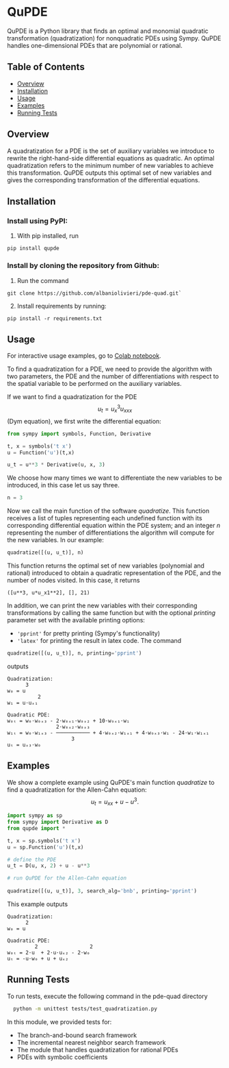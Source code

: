 
# QuPDE
QuPDE is a Python library that finds an optimal and monomial quadratic transformation (quadratization) for nonquadratic PDEs using Sympy. QuPDE handles one-dimensional PDEs that are polynomial or rational. 

## Table of Contents

- [Overview](#overview)
- [Installation](#installation)
- [Usage](#usage)
- [Examples](#examples)
- [Running Tests](#running-tests)

## Overview

A quadratization for a PDE is the set of auxiliary variables we introduce to rewrite the right-hand-side differential equations as quadratic. An optimal quadratization refers to the minimum number of new variables to achieve this transformation. QuPDE outputs this optimal set of new variables and gives the corresponding transformation of the differential equations.

## Installation
### Install using PyPI: 
1. With pip installed, run 
```console  
pip install qupde
```


### Install by cloning the repository from Github:
1. Run the command
```console  
git clone https://github.com/albaniolivieri/pde-quad.git`
```
2. Install requirements by running:

```console 
pip install -r requirements.txt
```
    

## Usage

For interactive usage examples, go to [Colab notebook](https://colab.research.google.com/drive/1qbMoZTL0SMJ5tdp8dHXULBjnxvWJjmo_?usp=sharing).


To find a quadratization for a PDE, we need to provide the algorithm with two parameters, the PDE and the number of differentiations with respect to the spatial variable to be performed on the auxiliary variables.

If we want to find a quadratization for the PDE $$u_t = u_x^3u_{xxx}$$ (Dym equation), we first write the differential equation:

```python 
from sympy import symbols, Function, Derivative

t, x = symbols('t x')
u = Function('u')(t,x)

u_t = u**3 * Derivative(u, x, 3)
```

We choose how many times we want to differentiate the new variables to be introduced, in this case let us say three. 

```python 
n = 3
```

Now we call the main function of the software *quadratize*. This function receives a list of tuples representing each undefined function with its corresponding differential equation within the PDE system; and an integer *n* representing the number of differentiations the algorithm will compute for the new variables. In our example: 

```python 
quadratize([(u, u_t)], n)
```

This function returns the optimal set of new variables (polynomial and rational) introduced to obtain a quadratic representation of the PDE, and the number of nodes visited. In this case, it returns 
 
```console 
([u**3, u*u_x1**2], [], 21)
```

In addition, we can print the new variables with their corresponding transformations by calling the same function but with the optional *printing* parameter set with the available printing options: 
- `'pprint'` for pretty printing (Sympy's functionality) 
- `'latex'` for printing the result in latex code. 
The command

```python 
quadratize([(u, u_t)], n, printing='pprint')
```

outputs
```console 
Quadratization:
      3
w₀ = u 
          2
w₁ = u⋅uₓ₁ 

Quadratic PDE:
w₀ₜ = w₀⋅w₀ₓ₃ - 2⋅w₀ₓ₁⋅w₀ₓ₂ + 10⋅w₀ₓ₁⋅w₁
                2⋅w₀ₓ₂⋅w₀ₓ₃                                       
w₁ₜ = w₀⋅w₁ₓ₃ - ─────────── + 4⋅w₀ₓ₂⋅w₁ₓ₁ + 4⋅w₀ₓ₃⋅w₁ - 24⋅w₁⋅w₁ₓ₁
                     3                                            
uₜ = uₓ₃⋅w₀
```


## Examples
We show a complete example using QuPDE's main function *quadratize* to find a quadratization for the Allen-Cahn equation: $$u_t = u_{xx} + u - u^3.$$ 

```python 
import sympy as sp
from sympy import Derivative as D
from qupde import *

t, x = sp.symbols('t x')
u = sp.Function('u')(t,x)

# define the PDE 
u_t = D(u, x, 2) + u - u**3 

# run QuPDE for the Allen-Cahn equation
    
quadratize([(u, u_t)], 3, search_alg='bnb', printing='pprint')
```
This example outputs
```console 
Quadratization:
      2
w₀ = u 

Quadratic PDE:
         2                 2
w₀ₜ = 2⋅u  + 2⋅u⋅uₓ₂ - 2⋅w₀ 
uₜ = -u⋅w₀ + u + uₓ₂
```


## Running Tests

To run tests, execute the following command in the pde-quad directory
```bash
  python -m unittest tests/test_quadratization.py 
```

In this module, we provided tests for: 
- The branch-and-bound search framework
- The incremental nearest neighbor search framework 
- The module that handles quadratization for rational PDEs
- PDEs with symbolic coefficients

